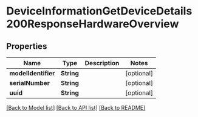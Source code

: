 # DeviceInformationGetDeviceDetails200ResponseHardwareOverview

## Properties
Name | Type | Description | Notes
------------ | ------------- | ------------- | -------------
**modelIdentifier** | **String** |  | [optional] 
**serialNumber** | **String** |  | [optional] 
**uuid** | **String** |  | [optional] 

[[Back to Model list]](../README.md#documentation-for-models) [[Back to API list]](../README.md#documentation-for-api-endpoints) [[Back to README]](../README.md)



